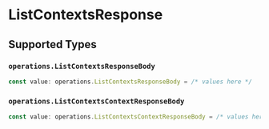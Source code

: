 # ListContextsResponse


## Supported Types

### `operations.ListContextsResponseBody`

```typescript
const value: operations.ListContextsResponseBody = /* values here */
```

### `operations.ListContextsContextResponseBody`

```typescript
const value: operations.ListContextsContextResponseBody = /* values here */
```

